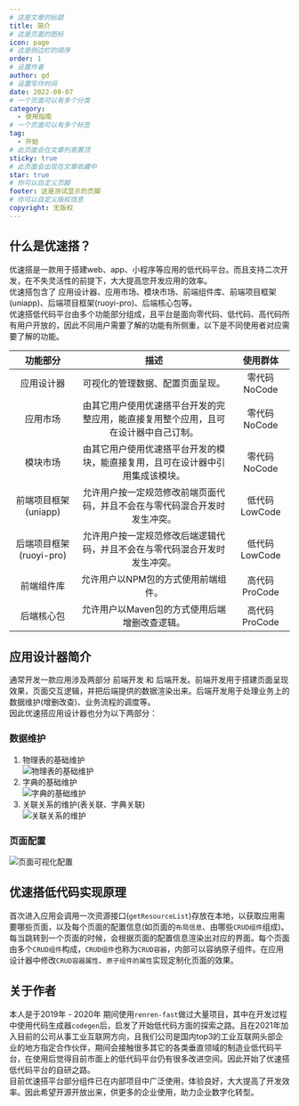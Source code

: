 ```yaml
---
# 这是文章的标题
title: 简介
# 这是页面的图标
icon: page
# 这是侧边栏的顺序
order: 1
# 设置作者
author: gd
# 设置写作时间
date: 2022-09-07
# 一个页面可以有多个分类
category:
  - 使用指南
# 一个页面可以有多个标签
tag:
  - 开始
# 此页面会在文章列表置顶
sticky: true
# 此页面会出现在文章收藏中
star: true
# 你可以自定义页脚
footer: 这是测试显示的页脚
# 你可以自定义版权信息
copyright: 无版权
---
```


## 什么是优速搭？

优速搭是一款用于搭建web、app、小程序等应用的低代码平台。而且支持二次开发，在不失灵活性的前提下，大大提高您开发应用的效率。<br/>
优速搭包含了 应用设计器、应用市场、模块市场、前端组件库、前端项目框架(uniapp)、后端项目框架(ruoyi-pro)、后端核心包等。<br/>
优速搭低代码平台由多个功能部分组成，且平台是面向零代码、低代码、高代码所有用户开放的，因此不同用户需要了解的功能有所侧重，以下是不同使用者对应需要了解的功能。

| 功能部分              | 描述                                         | 使用群体       |
|:-----------------:|:------------------------------------------:|:----------:|
| 应用设计器             | 可视化的管理数据、配置页面呈现。                           | 零代码NoCode  |
| 应用市场              | 由其它用户使用优速搭平台开发的完整应用，能直接复用整个应用，且可在设计器中自己订制。 | 零代码NoCode  |
| 模块市场              | 由其它用户使用优速搭平台开发的模块，能直接复用，且可在设计器中引用集成该模块。    | 零代码NoCode  |
| 前端项目框架(uniapp)    | 允许用户按一定规范修改前端页面代码，并且不会在与零代码混合开发时发生冲突。      | 低代码LowCode |
| 后端项目框架(ruoyi-pro) | 允许用户按一定规范修改后端逻辑代码，并且不会在与零代码混合开发时发生冲突。      | 低代码LowCode |
| 前端组件库             | 允许用户以NPM包的方式使用前端组件。                        | 高代码ProCode |
| 后端核心包             | 允许用户以Maven包的方式使用后端增删改查逻辑。                  | 高代码ProCode |

## 应用设计器简介

通常开发一款应用涉及两部分 前端开发 和 后端开发。前端开发用于搭建页面呈现效果，页面交互逻辑，并把后端提供的数据渲染出来。后端开发用于处理业务上的数据维护(增删改查)、业务流程的调度等。<br/> 
因此优速搭应用设计器也分为以下两部分：

### 数据维护
1. 物理表的基础维护<br/>
![物理表的基础维护](/images/1.1Designer-DataMgr.png)
2. 字典的基础维护<br/>
![字典的基础维护](/images/1.2Designer-DictMgr.png)
3. 关联关系的维护(表关联、字典关联)<br/>
![关联关系的维护](/images/1.3Designer-RelationMgr.png)

### 页面配置
![页面可视化配置](/images/2.2Designer-SettingPage.png)

## 优速搭低代码实现原理
首次进入应用会调用一次资源接口(`getResourceList`)存放在本地，以获取应用需要哪些页面，以及每个页面的配置信息(如页面的`布局信息`、由哪些`CRUD组件`组成)。每当跳转到一个页面的时候，会根据页面的配置信息渲染出对应的界面。每个页面由多个`CRUD组件`构成，`CRUD组件`也称为`CRUD容器`，内部可以容纳原子组件。在应用设计器中修改`CRUD容器属性`、`原子组件的属性`实现定制化页面的效果。

## 关于作者
本人是于2019年 - 2020年 期间使用`renren-fast`做过大量项目，其中在开发过程中使用代码生成器`codegen`后，启发了开始低代码方面的探索之路。且在2021年加入目前的公司从事工业互联网方向，且我们公司是国内top3的工业互联网头部企业的地方指定合作伙伴，期间会接触很多其它的各类垂直领域的制造业低代码平台，在使用后觉得目前市面上的低代码平台仍有很多改进空间。因此开始了优速搭低代码平台的自研之路。<br/>
目前优速搭平台部分组件已在内部项目中广泛使用，体验良好，大大提高了开发效率。因此希望开源开放出来，供更多的企业使用，助力企业数字化转型。

